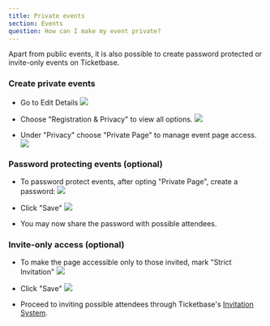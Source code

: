 ```yaml
---
title: Private events
section: Events
question: How can I make my event private?
---
```


Apart from public events, it is also possible to create password protected or invite-only events on Ticketbase.


### Create private events

   * Go to Edit Details
   ![](http://i.imgur.com/IoNuZ5K.png)
    
   * Choose "Registration & Privacy" to view all options.
   ![](http://i.imgur.com/UL7RyIt.png)
    
   * Under "Privacy" choose "Private Page" to manage event page access.
   ![](http://i.imgur.com/1Qdg57W.png)


### Password protecting events (optional)

   * To password protect events, after opting "Private Page", create a password:
   ![](http://i.imgur.com/Ub3XFBV.png)
   
   * Click "Save"
   ![](http://i.imgur.com/hBhe1Ua.png)
   
   * You may now share the password with possible attendees.


### Invite-only access (optional)

   * To make the page accessible only to those invited, mark "Strict Invitation"
   ![](http://i.imgur.com/KSDr1Ao.png)
   
   * Click "Save"
   ![](http://i.imgur.com/hBhe1Ua.png)
   
   * Proceed to inviting possible attendees through Ticketbase's [Invitation System].


[Invitation System]:inviting-attendees.html



